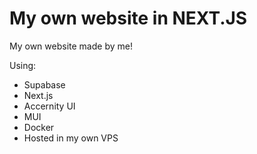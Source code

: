 # My own website in NEXT.JS

My own website made by me!

Using:

- Supabase
- Next.js
- Accernity UI
- MUI
- Docker
- Hosted in my own VPS